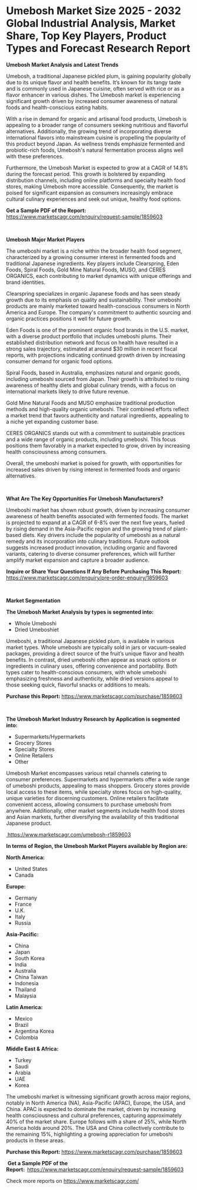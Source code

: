 <p><h1>Umebosh Market Size 2025 - 2032 Global Industrial Analysis, Market Share, Top Key Players, Product Types and Forecast Research Report</h1></p><p><strong>Umebosh Market Analysis and Latest Trends</strong></p>
<p><p>Umebosh, a traditional Japanese pickled plum, is gaining popularity globally due to its unique flavor and health benefits. It’s known for its tangy taste and is commonly used in Japanese cuisine, often served with rice or as a flavor enhancer in various dishes. The Umebosh market is experiencing significant growth driven by increased consumer awareness of natural foods and health-conscious eating habits. </p><p>With a rise in demand for organic and artisanal food products, Umebosh is appealing to a broader range of consumers seeking nutritious and flavorful alternatives. Additionally, the growing trend of incorporating diverse international flavors into mainstream cuisine is propelling the popularity of this product beyond Japan. As wellness trends emphasize fermented and probiotic-rich foods, Umebosh's natural fermentation process aligns well with these preferences.</p><p>Furthermore, the Umebosh Market is expected to grow at a CAGR of 14.8% during the forecast period. This growth is bolstered by expanding distribution channels, including online platforms and specialty health food stores, making Umebosh more accessible. Consequently, the market is poised for significant expansion as consumers increasingly embrace cultural culinary experiences and seek out unique, healthy food options.</p></p>
<p><strong>Get a Sample PDF of the Report:&nbsp;</strong> <a href="https://www.marketscagr.com/enquiry/request-sample/1859603?utm_campaign=2236&utm_medium=2&utm_source=Github&utm_content=ia&utm_term=14022025&utm_id=umebosh">https://www.marketscagr.com/enquiry/request-sample/1859603</a></p>
<p>&nbsp;</p>
<p><strong>Umebosh Major Market Players</strong></p>
<p><p>The umeboshi market is a niche within the broader health food segment, characterized by a growing consumer interest in fermented foods and traditional Japanese ingredients. Key players include Clearspring, Eden Foods, Spiral Foods, Gold Mine Natural Foods, MUSO, and CERES ORGANICS, each contributing to market dynamics with unique offerings and brand identities.</p><p>Clearspring specializes in organic Japanese foods and has seen steady growth due to its emphasis on quality and sustainability. Their umeboshi products are mainly marketed toward health-conscious consumers in North America and Europe. The company's commitment to authentic sourcing and organic practices positions it well for future growth.</p><p>Eden Foods is one of the prominent organic food brands in the U.S. market, with a diverse product portfolio that includes umeboshi plums. Their established distribution network and focus on health have resulted in a strong sales trajectory, estimated at around $30 million in recent fiscal reports, with projections indicating continued growth driven by increasing consumer demand for organic food options.</p><p>Spiral Foods, based in Australia, emphasizes natural and organic goods, including umeboshi sourced from Japan. Their growth is attributed to rising awareness of healthy diets and global culinary trends, with a focus on international markets likely to drive future revenue.</p><p>Gold Mine Natural Foods and MUSO emphasize traditional production methods and high-quality organic umeboshi. Their combined efforts reflect a market trend that favors authenticity and natural ingredients, appealing to a niche yet expanding customer base.</p><p>CERES ORGANICS stands out with a commitment to sustainable practices and a wide range of organic products, including umeboshi. This focus positions them favorably in a market expected to grow, driven by increasing health consciousness among consumers.</p><p>Overall, the umeboshi market is poised for growth, with opportunities for increased sales driven by rising interest in fermented foods and organic alternatives.</p></p>
<p>&nbsp;</p>
<p><strong>What Are The Key Opportunities For Umebosh Manufacturers?</strong></p>
<p><p>Umeboshi market has shown robust growth, driven by increasing consumer awareness of health benefits associated with fermented foods. The market is projected to expand at a CAGR of 6-8% over the next five years, fueled by rising demand in the Asia-Pacific region and the growing trend of plant-based diets. Key drivers include the popularity of umeboshi as a natural remedy and its incorporation into culinary traditions. Future outlook suggests increased product innovation, including organic and flavored variants, catering to diverse consumer preferences, which will further amplify market expansion and capture a broader audience.</p></p>
<p><strong>Inquire or Share Your Questions If Any Before Purchasing This Report:</strong> <a href="https://www.marketscagr.com/enquiry/pre-order-enquiry/1859603?utm_campaign=2236&utm_medium=2&utm_source=Github&utm_content=ia&utm_term=14022025&utm_id=umebosh">https://www.marketscagr.com/enquiry/pre-order-enquiry/1859603</a></p>
<p>&nbsp;</p>
<p><strong>Market Segmentation</strong></p>
<p><strong>The Umebosh Market Analysis by types is segmented into:</strong></p>
<p><ul><li>Whole Umeboshi</li><li>Dried Umeboshiet</li></ul></p>
<p><p>Umeboshi, a traditional Japanese pickled plum, is available in various market types. Whole umeboshi are typically sold in jars or vacuum-sealed packages, providing a direct source of the fruit’s unique flavor and health benefits. In contrast, dried umeboshi often appear as snack options or ingredients in culinary uses, offering convenience and portability. Both types cater to health-conscious consumers, with whole umeboshi emphasizing freshness and authenticity, while dried versions appeal to those seeking quick, flavorful snacks or additions to meals.</p></p>
<p><strong>Purchase this Report:&nbsp;</strong><a href="https://www.marketscagr.com/purchase/1859603?utm_campaign=2236&utm_medium=2&utm_source=Github&utm_content=ia&utm_term=14022025&utm_id=umebosh">https://www.marketscagr.com/purchase/1859603</a></p>
<p>&nbsp;</p>
<p><strong>The Umebosh Market Industry Research by Application is segmented into:</strong></p>
<p><ul><li>Supermarkets/Hypermarkets</li><li>Grocery Stores</li><li>Specialty Stores</li><li>Online Retailers</li><li>Other</li></ul></p>
<p><p>Umebosh Market encompasses various retail channels catering to consumer preferences. Supermarkets and hypermarkets offer a wide range of umeboshi products, appealing to mass shoppers. Grocery stores provide local access to these items, while specialty stores focus on high-quality, unique varieties for discerning customers. Online retailers facilitate convenient access, allowing consumers to purchase umeboshi from anywhere. Additionally, other market segments include health food stores and Asian markets, further diversifying the availability of this traditional Japanese product.</p></p>
<p><a href="https://www.marketscagr.com/umebosh-r1859603?utm_campaign=2236&utm_medium=2&utm_source=Github&utm_content=ia&utm_term=14022025&utm_id=umebosh">&nbsp;https://www.marketscagr.com/umebosh-r1859603</a></p>
<p><strong>In terms of Region, the Umebosh Market Players available by Region are:</strong></p>
<p>
    <p> <strong> North America: </strong>
        <ul>
            <li>United States</li>
            <li>Canada</li>
        </ul>
        </p> 
    <p> <strong> Europe: </strong>
        <ul>
            <li>Germany</li>
            <li>France</li>
            <li>U.K.</li>
            <li>Italy</li>
            <li>Russia</li>
        </ul>
        </p> 
    <p> <strong> Asia-Pacific: </strong>
        <ul>
            <li>China</li>
            <li>Japan</li>
            <li>South Korea</li>
            <li>India</li>
            <li>Australia</li>
            <li>China Taiwan</li>
            <li>Indonesia</li>
            <li>Thailand</li>
            <li>Malaysia</li>
        </ul>
        </p> 
    <p> <strong> Latin America: </strong>
        <ul>
            <li>Mexico</li>
            <li>Brazil</li>
            <li>Argentina Korea</li>
            <li>Colombia</li>
        </ul>
        </p> 
    <p> <strong> Middle East & Africa: </strong>
        <ul>
            <li>Turkey</li>
            <li>Saudi</li>
            <li>Arabia</li>
            <li>UAE</li>
            <li>Korea</li>
        </ul>
    </p>
    </p>
<p><p>The umeboshi market is witnessing significant growth across major regions, notably in North America (NA), Asia-Pacific (APAC), Europe, the USA, and China. APAC is expected to dominate the market, driven by increasing health consciousness and cultural preferences, capturing approximately 40% of the market share. Europe follows with a share of 25%, while North America holds around 20%. The USA and China collectively contribute to the remaining 15%, highlighting a growing appreciation for umeboshi products in these areas.</p></p>
<p><strong>Purchase this Report: </strong><a href="https://www.marketscagr.com/purchase/1859603?utm_campaign=2236&utm_medium=2&utm_source=Github&utm_content=ia&utm_term=14022025&utm_id=umebosh">https://www.marketscagr.com/purchase/1859603</a></p>
<p>&nbsp;<strong>Get a Sample PDF of the Report:&nbsp;&nbsp;</strong><a href="https://www.marketscagr.com/enquiry/request-sample/1859603?utm_campaign=2236&utm_medium=2&utm_source=Github&utm_content=ia&utm_term=14022025&utm_id=umebosh">https://www.marketscagr.com/enquiry/request-sample/1859603</a></p>
<p><strong></strong></p>
<p>Check more reports on <a href="https://www.marketscagr.com/?utm_campaign=2236&utm_medium=2&utm_source=Github&utm_content=ia&utm_term=14022025&utm_id=umebosh">https://www.marketscagr.com/</a></p>